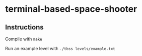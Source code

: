 # terminal-based-space-shooter

## Instructions

Compile with `make`

Run an example level with `./tbss levels/example.txt`
